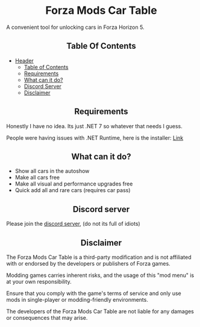 <h1 align="center">Forza Mods Car Table</h1>

A convenient tool for unlocking cars in Forza Horizon 5.

<h2 align="center">Table Of Contents</h2>

- [Header](#Forza-Mods-Car-Table)
  - [Table of Contents](#table-of-contents)
  - [Requirements](#Requirements)
  - [What can it do?](#what-can-it-do)
  - [Discord Server](#discord-server)
  - [Disclaimer](#Disclaimer)

<h2 align="center">Requirements</h2>

Honestly I have no idea. Its just .NET 7 so whatever that needs I guess.

People were having issues with .NET Runtime, here is the installer: [Link](https://dotnet.microsoft.com/en-us/download/dotnet/thank-you/runtime-7.0.9-windows-x64-installer)

<h2 align="center">What can it do?</h2>

- Show all cars in the autoshow
- Make all cars free
- Make all visual and performance upgrades free
- Quick add all and rare cars (requires car pass)

<h2 align="center">Discord server</h2>

Please join the [discord server](https://discord.gg/forzamods), (do not its full of idiots)

<h2 align="center">Disclaimer</h2>

The Forza Mods Car Table is a third-party modification and is not affiliated with or endorsed by the developers or publishers of Forza games.

Modding games carries inherent risks, and the usage of this "mod menu" is at your own responsibility.

Ensure that you comply with the game's terms of service and only use mods in single-player or modding-friendly environments.

The developers of the Forza Mods Car Table are not liable for any damages or consequences that may arise.
